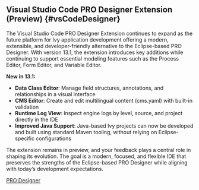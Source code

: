 ## Visual Studio Code PRO Designer Extension (Preview) {#vsCodeDesigner}

The Visual Studio Code PRO Designer Extension continues to expand as the future platform for Ivy application development offering a modern, extensible, and developer-friendly alternative to the Eclipse-based PRO Designer. With version 13.1, the extension introduces key additions while continuing to support essential modeling features such as the Process Editor, Form Editor, and Variable Editor.

**New in 13.1:**

- **Data Class Editor**: Manage field structures, annotations, and relationships in a visual interface
- **CMS Editor**: Create and edit multilingual content (cms.yaml) with built-in validation
- **Runtime Log View**: Inspect engine logs by level, source, and project directly in the IDE
- **Improved Java Support**: Java-based Ivy projects can now be developed and built using standard Maven tooling, without relying on Eclipse-specific configurations

The extension remains in preview, and your feedback plays a central role in shaping its evolution. The goal is a modern, focused, and flexible IDE that preserves the strengths of the Eclipse-based PRO Designer while aligning with today’s development expectations.

<div class="short-links">
	<a href="${docBaseUrl}/designer-guide/index.html"
		target="_blank" rel="noopener noreferrer">
		<i class="si si-book"></i> PRO Designer
	</a>
</div>
